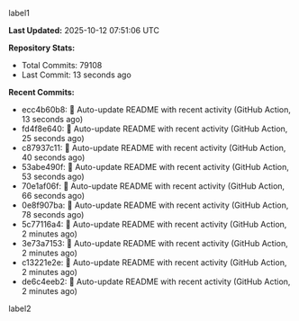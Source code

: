 
label1 
<!-- ACTIVITY_START -->
**Last Updated:** 2025-10-12 07:51:06 UTC

**Repository Stats:**
- Total Commits: 79108
- Last Commit: 13 seconds ago

**Recent Commits:**
- ecc4b60b8: 🤖 Auto-update README with recent activity (GitHub Action, 13 seconds ago)
- fd4f8e640: 🤖 Auto-update README with recent activity (GitHub Action, 25 seconds ago)
- c87937c11: 🤖 Auto-update README with recent activity (GitHub Action, 40 seconds ago)
- 53abe490f: 🤖 Auto-update README with recent activity (GitHub Action, 53 seconds ago)
- 70e1af06f: 🤖 Auto-update README with recent activity (GitHub Action, 66 seconds ago)
- 0e8f907ba: 🤖 Auto-update README with recent activity (GitHub Action, 78 seconds ago)
- 5c77116a4: 🤖 Auto-update README with recent activity (GitHub Action, 2 minutes ago)
- 3e73a7153: 🤖 Auto-update README with recent activity (GitHub Action, 2 minutes ago)
- c13221e2e: 🤖 Auto-update README with recent activity (GitHub Action, 2 minutes ago)
- de6c4eeb2: 🤖 Auto-update README with recent activity (GitHub Action, 2 minutes ago)
<!-- ACTIVITY_END -->

label2

